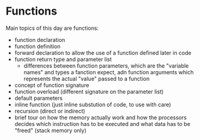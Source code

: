 # Functions

Main topics of this day are functions:

-   function declaration
-   function definition
-   forward declaration to allow the use of a function defined later in code
-   function return type and parameter list
    -   differences between function parameters, which are the "variable names"
        and types a fanction expect, adn function arguments which represents the
        actual "value" passed to a function
-   concept of function signature
-   function overload (different signature on the parameter list)
-   default parameters
-   inline function (just inline substution of code, to use with care)
-   recursion (direct or indirect)
-   brief tour on how the memory actually work and how the processors decides
    which instruction has to be executed and what data has to be "freed" (stack
    memory only)
